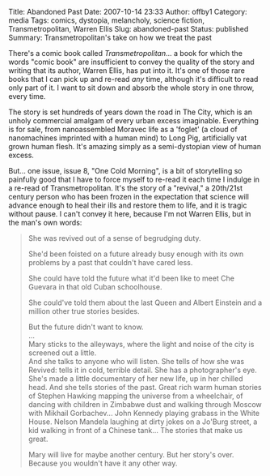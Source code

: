 Title: Abandoned Past
Date: 2007-10-14 23:33
Author: offby1
Category: media
Tags: comics, dystopia, melancholy, science fiction, Transmetropolitan, Warren Ellis
Slug: abandoned-past
Status: published
Summary: Transmetropolitan's take on how we treat the past

There's a comic book called _Transmetropolitan_... a book for which
the words "comic book" are insufficient to convey the quality of the
story and writing that its author, Warren Ellis, has put into it. It's
one of those rare books that I can pick up and re-read _any_ time,
although it's difficult to read only part of it. I want to sit down and
absorb the whole story in one throw, every time.

The story is set hundreds of years down the road in The City, which is
an unholy commercial amalgam of every urban excess imaginable.
Everything is for sale, from nanoassembled Moravec life as a 'foglet' (a
cloud of nanomachines imprinted with a human mind) to Long Pig,
artificially vat grown human flesh. It's amazing simply as a
semi-dystopian view of human excess.

But... one issue, issue 8, "One Cold Morning", is a bit of storytelling
so painfully good that I have to force myself to re-read it each time I
indulge in a re-read of Transmetropolitan. It's the story of a
"revival," a 20th/21st century person who has been frozen in the
expectation that science will advance enough to heal their ills and
restore them to life, and it is tragic without pause. I can't convey it
here, because I'm not Warren Ellis, but in the man's own words:

> She was revived out of a sense of begrudging duty.  
> 
> She'd been foisted on a future already busy enough with its own problems by a past that couldn't have cared less.  
> 
> She could have told the future what it'd been like to meet Che Guevara in that old Cuban schoolhouse.  
> 
> She could've told them about the last Queen and Albert Einstein and a million other true stories besides.  
> 
> But the future didn't want to know.  
> ...  
> Mary sticks to the alleyways, where the light and noise of the city is screened out a little.  
> And she talks to anyone who will listen. She tells of how she was Revived: tells it in cold, terrible detail. She has a photographer's eye. She's made a little documentary of her new life, up in her chilled head. And she tells stories of the past. Great rich warm human stories of Stephen Hawking mapping the universe from a wheelchair, of dancing with children in Zimbabwe dust and walking through Moscow with Mikhail Gorbachev... John Kennedy playing grabass in the White House. Nelson Mandela laughing at dirty jokes on a Jo'Burg street, a kid walking in front of a Chinese tank... The stories that make us great.  
> 
> Mary will live for maybe another century. But her story's over. Because you wouldn't have it any other way.
